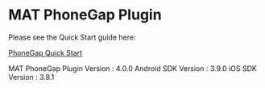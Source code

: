 # MAT PhoneGap Plugin

Please see the Quick Start guide here:

[PhoneGap Quick Start](https://developers.mobileapptracking.com/phonegap-plugin/)

MAT PhoneGap Plugin Version : 4.0.0
Android SDK Version         : 3.9.0
iOS SDK Version             : 3.8.1
